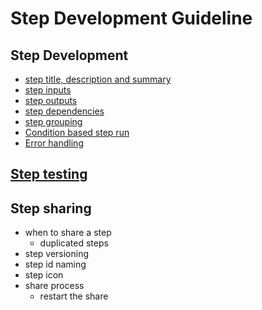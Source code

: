 # Step Development Guideline

## Step Development

- [step title, description and summary](./title.md)
- [step inputs](./inputs.md)
- [step outputs](./outputs.md)
- [step dependencies](./dependencies.md)
- [step grouping](./grouping.md)
- [Condition based step run](./conditional_run.md)
- [Error handling](./error_handling.md)

## [Step testing](./testing.md)

## Step sharing

- when to share a step
  - duplicated steps
- step versioning
- step id naming
- step icon
- share process
  - restart the share
